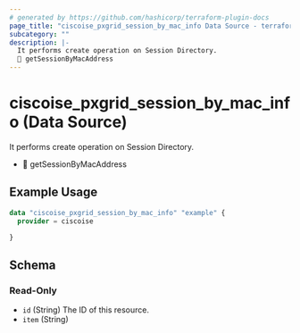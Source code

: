 ```yaml
---
# generated by https://github.com/hashicorp/terraform-plugin-docs
page_title: "ciscoise_pxgrid_session_by_mac_info Data Source - terraform-provider-ciscoise"
subcategory: ""
description: |-
  It performs create operation on Session Directory.
  🚧 getSessionByMacAddress
---
```


# ciscoise_pxgrid_session_by_mac_info (Data Source)

It performs create operation on Session Directory.

- 🚧 getSessionByMacAddress

## Example Usage

```terraform
data "ciscoise_pxgrid_session_by_mac_info" "example" {
  provider = ciscoise

}
```

<!-- schema generated by tfplugindocs -->
## Schema

### Read-Only

- `id` (String) The ID of this resource.
- `item` (String)


